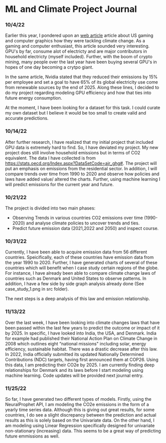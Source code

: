 # ML and Climate Project Journal


### 10/4/22

Earlier this year, I pondered upon an [web article](https://sustainabilitymag.com/esg/how-nvidia-fighting-climate-change-omniverse) article about US gaming and computer graphics how they were tackling climate change. As a gaming and computer enthusiast, this article sounded very interesting. GPU's by far, consume alot of electricty and are major contributors in household electricty (myself included). Further, with the boom of crypto mining, many people over the last year have been buying several GPU's in hopes of one day becoming a crytpo giant. 

In the same article, Nvidia stated that they reduced their emissions by 15% per employee and set a goal to have 65% of its global electricity use come from renewable sources by the end of 2025. Along these lines, I decided to do my project regarding modeling GPU efficiency and how that ties into future energy consumption.

At the moment, I have been looking for a dataset for this task. I could curate my own dataset but I believe it would be too small to create valid and accurate predictions.

### 10/14/22 

After further research, I have realized that my initial project that included GPU data is extremely hard to find. So, I have deviated my project. My new project does still involve household emissions but in terms of CO2 equivalent. The data I have collected is from https://stats.oecd.org/Index.aspx?DataSetCode=air_ghg#. The project will put an emphasis on emissions from the residential sector. In addition, I will compare trends over time from 1990 to 2020 and observe how policies and laws have added value/ altered the charts. Further, using machine learning I will predict emissions for the current year and future.

### 10/21/22

The project is divided into two main phases: 
- Observing Trends in various countries CO2 emissions over time (1990-2020) and analyse climate policies to uncover trends and ties.
- Predict future emission data (2021,2022 and 2050) and inspect course.

### 10/31/22

Currently, I have been able to acquire emission data from 56 different countries. Speicifically, each of these countries have emission data from the year 1990 to 2020.
Further, I have generated charts of several of these countries which will benefit when I case study certain regions of the globe. For instance, I have already been able to compare climate change laws of countries such as Denmark and United States to observe patterns. In addition, I have a few side by side graph analysis already done (See case_study_1.png in src folder). 

The next steps is a deep analysis of this law and emission relationship. 

### 11/13/22

Over the last week, I have been looking into climate changes laws that have been passed within the last few years to predict the outcome or impact of it by 2025. In specific, I have looked into India, the USA, and Denmark. India for example had published their National Action Plan on Climate Change in 2008 which outlines eight “national missions" including solar, energy efficiency, sustainable habitat. There was a drastic decrease after this law. In 2022, India officially submitted its updated Nationally Determined Contributions (NDC) targets, having first announced them at COP26. Using this data, I am predicting their CO2e by 2025. I am currently finding deep relationships for Denmark and its laws before I start modeling using machine learning. Code updates will be provided next journal entry.

### 11/25/22

So far, I have generated two different types of models. Firstly, using the NeuralProphet API, I am modeling the CO2e emissions in the form of a yearly time series data. Although this is giving out great results, for some countries, I do see a slight discrepancy between the prediction and actual results as this is solely based on the Univariate data. On the other hand, I am modeling using Linear Regression specifically designed for univariate non-stationary (increasing) data. This seems to be a great way of predicting future emmissions as well.
